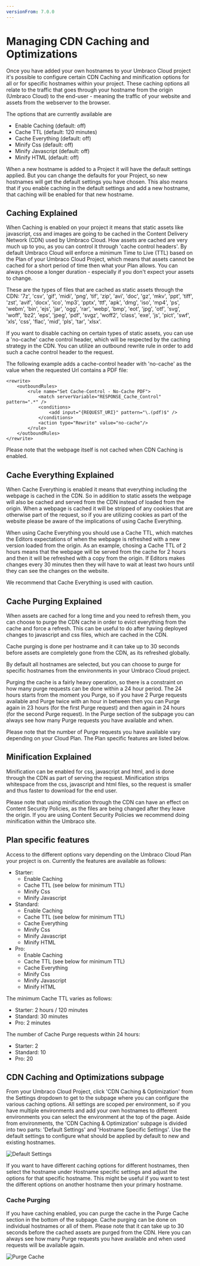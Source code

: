```yaml
---
versionFrom: 7.0.0
---
```


# Managing CDN Caching and Optimizations

Once you have added your own hostnames to your Umbraco Cloud project it's possible to configure certain CDN Caching and minification options for all or for specific hostnames within your project.
These caching options all relate to the traffic that goes through your hostname from the origin (Umbraco Cloud) to the end-user - meaning the traffic of your website and assets from the webserver to the browser.

The options that are currently available are
- Enable Caching (default: off)
- Cache TTL (default: 120 minutes)
- Cache Everything (default: off)
- Minify Css (default: off)
- Minify Javascript (default: off)
- Minify HTML (default: off)

When a new hostname is added to a Project it will have the default settings applied. But you can change the defaults for your Project, so new hostnames will get the default settings you have chosen. This also means that if you enable caching in the default settings and add a new hostname, that caching will be enabled for that new hostname.

## Caching Explained

When Caching is enabled on your project it means that static assets like javascript, css and images are going to be cached in the Content Delivery Network (CDN) used by Umbraco Cloud. How assets are cached are very much up to you, as you can control it through 'cache control headers'. By default Umbraco Cloud will enforce a minimum Time to Live (TTL) based on the Plan of your Umbraco Cloud Project, which means that assets cannot be cached for a short period of time then what your Plan allows. You can always choose a longer duration - especially if you don't expect your assets to change.

These are the types of files that are cached as static assets through the CDN: '7z', 'csv', 'gif', 'midi', 'png', 'tif', 'zip', 'avi', 'doc', 'gz', 'mkv', 'ppt', 'tiff', 'zst', 'avif', 'docx', 'ico', 'mp3', 'pptx', 'ttf', 'apk', 'dmg', 'iso', 'mp4', 'ps', 'webm', 'bin', 'ejs', 'jar', 'ogg', 'rar', 'webp', 'bmp', 'eot', 'jpg', 'otf', 'svg', 'woff', 'bz2', 'eps', 'jpeg', 'pdf', 'svgz', 'woff2', 'class', 'exe', 'js', 'pict', 'swf', 'xls', 'css', 'flac', 'mid', 'pls', 'tar', 'xlsx'.

If you want to disable caching on certain types of static assets, you can use a 'no-cache' cache control header, which will be respected by the caching strategy in the CDN. You can utilize an outbound rewrite rule in order to add such a cache control header to the request. 

The following example adds a cache-control header with 'no-cache' as the value when the requested Url contains a PDF file:

```
<rewrite>
    <outboundRules>
        <rule name="Set Cache-Control - No-Cache PDF">
            <match serverVariable="RESPONSE_Cache_Control" pattern=".*" />
            <conditions>
                <add input="{REQUEST_URI}" pattern="\.(pdf)$" />
            </conditions>
            <action type="Rewrite" value="no-cache"/>
        </rule>
    </outboundRules>
</rewrite>
```

Please note that the webpage itself is not cached when CDN Caching is enabled.

## Cache Everything Explained

When Cache Everything is enabled it means that everything including the webpage is cached in the CDN. So in addition to static assets the webpage will also be cached and served from the CDN instead of loaded from the origin. When a webpage is cached it will be stripped of any cookies that are otherwise part of the request, so if you are utilizing cookies as part of the website please be aware of the implications of using Cache Everything.

When using Cache Everything you should use a Cache TTL, which matches the Editors expectations of when the webpage is refreshed with a new version loaded from the origin. As an example, chosing a Cache TTL of 2 hours means that the webpage will be served from the cache for 2 hours and then it will be refreshed with a copy from the origin. If Editors makes changes every 30 minutes then they will have to wait at least two hours until they can see the changes on the website.

We recommend that Cache Everything is used with caution.

## Cache Purging Explained

When assets are cached for a long time and you need to refresh them, you can choose to purge the CDN cache in order to evict everything from the cache and force a refresh. This can be useful to do after having deployed changes to javascript and css files, which are cached in the CDN.

Cache purging is done per hostname and it can take up to 30 seconds before assets are completely gone from the CDN, as its refreshed globally.

By default all hostnames are selected, but you can choose to purge for specific hostnames from the environments in your Umbraco Cloud project.

Purging the cache is a fairly heavy operation, so there is a constraint on how many purge requests can be done within a 24 hour period. The 24 hours starts from the moment you Purge, so if you have 2 Purge requests available and Purge twice with an hour in between then you can Purge again in 23 hours (for the first Purge request) and then again in 24 hours (for the second Purge request).
In the Purge section of the subpage you can always see how many Purge requests you have available and when.

Please note that the number of Purge requests you have available vary depending on your Cloud Plan. The Plan specific features are listed below.

## Minification Explained

Minification can be enabled for css, javascript and html, and is done through the CDN as part of serving the request. Minification strips whitespace from the css, javascript and html files, so the request is smaller and thus faster to download for the end user.

Please note that using minification through the CDN can have an effect on Content Security Policies, as the files are being changed after they leave the origin. If you are using Content Security Policies we recommend doing minification within the Umbraco site.

## Plan specific features

Access to the different options vary depending on the Umbraco Cloud Plan your project is on.
Currently the features are available as follows:

- Starter: 
  - Enable Caching
  - Cache TTL (see below for minimum TTL)
  - Minify Css
  - Minify Javascript
- Standard: 
  - Enable Caching
  - Cache TTL (see below for minimum TTL)
  - Cache Everything
  - Minify Css
  - Minify Javascript
  - Minify HTML
- Pro: 
  - Enable Caching
  - Cache TTL (see below for minimum TTL)
  - Cache Everything
  - Minify Css
  - Minify Javascript
  - Minify HTML

The minimum Cache TTL varies as follows:

- Starter: 2 hours / 120 minutes
- Standard: 30 minutes
- Pro: 2 minutes

The number of Cache Purge requests within 24 hours: 

- Starter: 2
- Standard: 10
- Pro: 20

## CDN Caching and Optimizations subpage

From your Umbraco Cloud Project, click 'CDN Caching & Optimization' from the Settings dropdown to get to the subpage where you can configure the various caching options.
All settings are scoped per environment, so if you have multiple environments and add your own hostnames to different environments you can select the environment at the top of the page.
Aside from environments, the 'CDN Caching & Optimization' subpage is divided into two parts: 'Default Settings' and 'Hostname Specific Settings'.
Use the default settings to configure what should be applied by default to new and existing hostnames.

![Default Settings](images/caching-subpage.png)

If you want to have different caching options for different hostnames, then select the hostname under Hostname specific settings and adjust the options for that specific hostname.
This might be useful if you want to test the different options on another hostname then your primary hostname.

### Cache Purging

If you have caching enabled, you can purge the cache in the Purge Cache section in the bottom of the subpage. Cache purging can be done on individual hostnames or all of them.
Please note that it can take up to 30 seconds before the cached assets are purged from the CDN.
Here you can always see how many Purge requests you have available and when used requests will be available again.

![Purge Cache](images/purge-cache.png)
